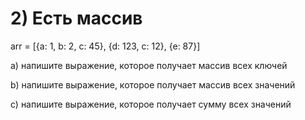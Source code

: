 # 2) Есть массив


arr = [{a: 1, b: 2, c: 45}, {d: 123, c: 12}, {e: 87}]

a) напишите выражение, которое получает массив всех ключей

b) напишите выражение, которое получает массив всех значений

с) напишите выражение, которое получает сумму всех значений
